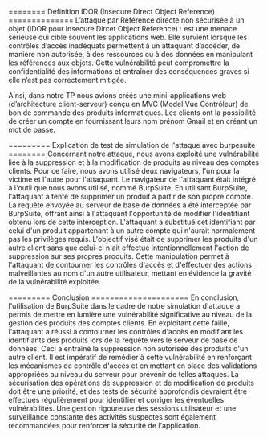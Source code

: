 ======== Definition IDOR (Insecure Direct Object Reference) ==============
L’attaque par Référence directe non sécurisée à un objet (IDOR pour
Insecure Dircet Object Reference) : est une menace sérieuse qui cible souvent
les applications web. Elle survient lorsque les contrôles d’accès inadéquats
permettent à un attaquant d’accéder, de manière non autorisée, à des ressources
ou à des données en manipulant les références aux objets. Cette vulnérabilité
peut compromettre la confidentialité des informations et entraîner des
conséquences graves si elle n’est pas correctement mitigée.

Ainsi, dans notre TP nous avions créés une mini-applications web
(d’architecture client-serveur) conçu en MVC (Model Vue Contrôleur) de bon
de commande des produits informatiques. Les clients ont la possibilité de créer
un compte en fournissant leurs nom prénom Gmail et en créant un mot de passe.

========= Explication de test de simulation de l'attaque avec burpesuite ========
Concernant notre attaque, nous avons exploité une vulnérabilité liée à la suppression
et à la modification de produits au niveau des comptes clients. Pour ce faire, nous
avons utilisé deux navigateurs, l'un pour la victime et l'autre pour l'attaquant. Le
navigateur de l'attaquant était intégré à l'outil que nous avons utilisé, nommé
BurpSuite. En utilisant BurpSuite, l'attaquant a tenté de supprimer un produit à
partir de son propre compte. La requête envoyée au serveur de base de données a
été interceptée par BurpSuite, offrant ainsi à l'attaquant l'opportunité de modifier
l'identifiant obtenu lors de cette interception. L'attaquant a substitué cet identifiant
par celui d'un produit appartenant à un autre compte qui n'aurait normalement pas
les privilèges requis. L'objectif visé était de supprimer les produits d'un autre client
sans que celui-ci n'ait effectué intentionnellement l'action de suppression sur ses
propres produits. Cette manipulation permet à l'attaquant de contourner les contrôles d'accès et
d'effectuer des actions malveillantes au nom d'un autre utilisateur, mettant en
évidence la gravité de la vulnérabilité exploitée.

========= Conclusion =====================
En conclusion, l'utilisation de BurpSuite dans le cadre de notre simulation d'attaque
a permis de mettre en lumière une vulnérabilité significative au niveau de la gestion
des produits des comptes clients. En exploitant cette faille, l'attaquant a réussi à
contourner les contrôles d'accès en modifiant les identifiants des produits lors de la
requête vers le serveur de base de données. Ceci a entraîné la suppression non
autorisée des produits d'un autre client. Il est impératif de remédier à cette
vulnérabilité en renforçant les mécanismes de contrôle d'accès et en mettant en place
des validations appropriées au niveau du serveur pour prévenir de telles attaques.
La sécurisation des opérations de suppression et de modification de produits doit
être une priorité, et des tests de sécurité approfondis devraient être effectués
régulièrement pour identifier et corriger les éventuelles vulnérabilités. Une gestion
rigoureuse des sessions utilisateur et une surveillance constante des activités
suspectes sont également recommandées pour renforcer la sécurité de l'application.